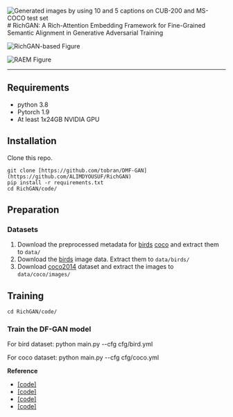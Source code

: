 ![Generated images by using 10 and 5 captions on CUB-200 and MS-COCO test set](https://github.com/user-attachments/assets/70e41c9f-d2ca-4cb3-9d9a-472ac0b1da54)# RichGAN: A Rich-Attention Embedding Framework for Fine-Grained Semantic Alignment in Generative Adversarial Training

![RichGAN-based Figure](https://github.com/user-attachments/assets/ddb20595-19ba-4e71-9b58-0fa1b6cb68e5)

![RAEM Figure](https://github.com/user-attachments/assets/5524b81b-c955-42c8-b6e6-fc8f8bfd7dab)



---

## Requirements
- python 3.8
- Pytorch 1.9
- At least 1x24GB NVIDIA GPU
## Installation

Clone this repo.
```
git clone [https://github.com/tobran/DMF-GAN](https://github.com/ALIMDYOUSUF/RichGAN)
pip install -r requirements.txt
cd RichGAN/code/
```

## Preparation
### Datasets
1. Download the preprocessed metadata for [birds](https://drive.google.com/file/d/1I6ybkR7L64K8hZOraEZDuHh0cCJw5OUj/view?usp=sharing) [coco](https://drive.google.com/file/d/15Fw-gErCEArOFykW3YTnLKpRcPgI_3AB/view?usp=sharing) and extract them to `data/`
2. Download the [birds](http://www.vision.caltech.edu/visipedia/CUB-200-2011.html) image data. Extract them to `data/birds/`
3. Download [coco2014](http://cocodataset.org/#download) dataset and extract the images to `data/coco/images/`


## Training
  ```
  cd RichGAN/code/
  ```
### Train the DF-GAN model
For bird dataset: python main.py --cfg cfg/bird.yml

For coco dataset: python main.py --cfg cfg/coco.yml



**Reference**
-  [[code]](https://github.com/xueqinxiang/DMF-GAN)
-  [[code]](https://github.com/senmaoy/RAT-GAN)
-  [[code]](https://github.com/hanzhanggit/StackGAN-v2)
-  [[code]](https://github.com/taoxugit/AttnGAN)



